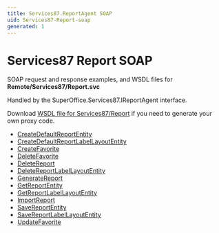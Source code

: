 ```yaml
---
title: Services87.ReportAgent SOAP
uid: Services87-Report-soap
generated: 1
---
```


# Services87 Report SOAP

SOAP request and response examples, and WSDL files for **Remote/Services87/Report.svc**

Handled by the <see cref="T:SuperOffice.Services87.IReportAgent">SuperOffice.Services87.IReportAgent</see> interface.

Download [WSDL file for Services87/Report](../Services87-Report.md) if you need to generate your own proxy code.

* [CreateDefaultReportEntity](CreateDefaultReportEntity.md)
* [CreateDefaultReportLabelLayoutEntity](CreateDefaultReportLabelLayoutEntity.md)
* [CreateFavorite](CreateFavorite.md)
* [DeleteFavorite](DeleteFavorite.md)
* [DeleteReport](DeleteReport.md)
* [DeleteReportLabelLayoutEntity](DeleteReportLabelLayoutEntity.md)
* [GenerateReport](GenerateReport.md)
* [GetReportEntity](GetReportEntity.md)
* [GetReportLabelLayoutEntity](GetReportLabelLayoutEntity.md)
* [ImportReport](ImportReport.md)
* [SaveReportEntity](SaveReportEntity.md)
* [SaveReportLabelLayoutEntity](SaveReportLabelLayoutEntity.md)
* [UpdateFavorite](UpdateFavorite.md)
